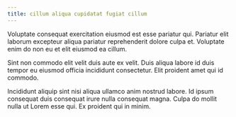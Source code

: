 ```yaml
---
title: cillum aliqua cupidatat fugiat cillum
---
```


Voluptate consequat exercitation eiusmod est esse pariatur qui. Pariatur elit laborum excepteur aliqua pariatur reprehenderit dolore culpa et. Voluptate enim do non eu et elit eiusmod ea cillum.

Sint non commodo elit velit duis aute ex velit. Duis aliqua labore id duis tempor eu eiusmod officia incididunt consectetur. Elit proident amet qui id commodo.

Incididunt aliquip sint nisi aliqua ullamco anim nostrud labore. Id ipsum consequat duis consequat irure nulla consequat magna. Culpa do mollit nulla ut Lorem esse qui. Ex proident qui in minim.